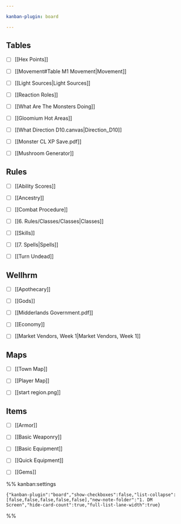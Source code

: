 ```yaml
---

kanban-plugin: board

---
```


## Tables

- [ ] [[Hex Points]]
- [ ] [[Movement#Table M1 Movement|Movement]]
- [ ] [[Light Sources|Light Sources]]
- [ ] [[Reaction Roles]]
- [ ] [[What Are The Monsters Doing]]
- [ ] [[Gloomium Hot Areas]]
- [ ] [[What Direction D10.canvas|Direction_D10]]
- [ ] [[Monster CL XP Save.pdf]]
- [ ] [[Mushroom Generator]]


## Rules

- [ ] [[Ability Scores]]
- [ ] [[Ancestry]]
- [ ] [[Combat Procedure]]
- [ ] [[6. Rules/Classes/Classes|Classes]]
- [ ] [[Skills]]
- [ ] [[7. Spells|Spells]]
- [ ] [[Turn Undead]]


## Wellhrm

- [ ] [[Apothecary]]
- [ ] [[Gods]]
- [ ] [[Midderlands Government.pdf]]
- [ ] [[Economy]]
- [ ] [[Market Vendors, Week 1|Market Vendors, Week 1]]


## Maps

- [ ] [[Town Map]]
- [ ] [[Player Map]]
- [ ] [[start region.png]]


## Items

- [ ] [[Armor]]
- [ ] [[Basic Weaponry]]
- [ ] [[Basic Equipment]]
- [ ] [[Quick Equipment]]
- [ ] [[Gems]]




%% kanban:settings
```
{"kanban-plugin":"board","show-checkboxes":false,"list-collapse":[false,false,false,false,false],"new-note-folder":"1. DM Screen","hide-card-count":true,"full-list-lane-width":true}
```
%%